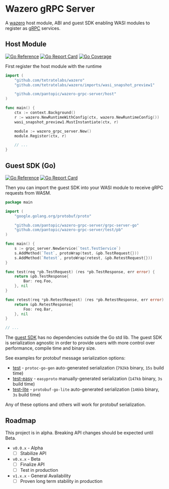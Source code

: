 # Wazero gRPC Server

A [wazero](https://pkg.go.dev/github.com/tetratelabs/wazero) host module, ABI and guest SDK enabling WASI modules to register as [gRPC](https://grpc.io/) services.

## Host Module

[![Go Reference](https://godoc.org/github.com/pantopic/wazero-grpc/host?status.svg)](https://godoc.org/github.com/pantopic/wazero-grpc/host)
[![Go Report Card](https://goreportcard.com/badge/github.com/pantopic/wazero-grpc/host)](https://goreportcard.com/report/github.com/pantopic/wazero-grpc/host)
[![Go Coverage](https://github.com/pantopic/wazero-grpc/wiki/host/coverage.svg)](https://raw.githack.com/wiki/pantopic/wazero-grpc/host/coverage.html)

First register the host module with the runtime

```go
import (
	"github.com/tetratelabs/wazero"
	"github.com/tetratelabs/wazero/imports/wasi_snapshot_preview1"

	"github.com/pantopic/wazero-grpc-server/host"
)

func main() {
	ctx := context.Background()
	r := wazero.NewRuntimeWithConfig(ctx, wazero.NewRuntimeConfig())
	wasi_snapshot_preview1.MustInstantiate(ctx, r)

	module := wazero_grpc_server.New()
	module.Register(ctx, r)

	// ...
}
```

## Guest SDK (Go)

[![Go Reference](https://godoc.org/github.com/pantopic/wazero-grpc/grpc-go?status.svg)](https://godoc.org/github.com/pantopic/wazero-grpc/grpc-go)
[![Go Report Card](https://goreportcard.com/badge/github.com/pantopic/wazero-grpc/grpc-go)](https://goreportcard.com/report/github.com/pantopic/wazero-grpc/grpc-go)

Then you can import the guest SDK into your WASI module to receive gRPC requests from WASM.

```go
package main

import (
	"google.golang.org/protobuf/proto"

	"github.com/pantopic/wazero-grpc-server/grpc-server-go"
	"github.com/pantopic/wazero-grpc-server/test/pb"
)

func main() {
	s := grpc_server.NewService(`test.TestService`)
	s.AddMethod(`Test`, protoWrap(test, &pb.TestRequest{}))
	s.AddMethod(`Retest`, protoWrap(retest, &pb.RetestRequest{}))
}

func test(req *pb.TestRequest) (res *pb.TestResponse, err error) {
	return &pb.TestResponse{
		Bar: req.Foo,
	}, nil
}

func retest(req *pb.RetestRequest) (res *pb.RetestResponse, err error) {
	return &pb.RetestResponse{
		Foo: req.Bar,
	}, nil
}

// ...
```

The [guest SDK](https://pkg.go.dev/github.com/pantopic/wazero-grpc/grpc-server-go) has no dependencies outside the Go std lib.
The guest SDK is serialization agnostic in order to provide users with more control over performance, compile time and binary size.

See examples for protobuf message serialization options:

- [test](/test) - `protoc-go-gen` auto-generated serialization (`792kb` binary, `15s` build time)
- [test-easy](/test-easy) - `easyproto` manually-generated serialization (`147kb` binary, `3s` build time)
- [test-lite](/test-lite) - `protobuf-go-lite` auto-generated serialization (`146kb` binary, `3s` build time)

Any of these options and others will work for protobuf serialization.

## Roadmap

This project is in alpha. Breaking API changes should be expected until Beta.

- `v0.0.x` - Alpha
  - [ ] Stabilize API
- `v0.x.x` - Beta
  - [ ] Finalize API
  - [ ] Test in production
- `v1.x.x` - General Availability
  - [ ] Proven long term stability in production
